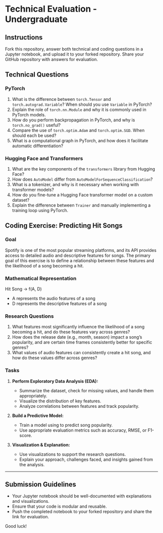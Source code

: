 # Technical Evaluation - Undergraduate

## Instructions
Fork this repository, answer both technical and coding questions in a Jupyter notebook, and upload it to your forked repository. Share your GitHub repository with answers for evaluation.

## **Technical Questions**
### **PyTorch**
1. What is the difference between `torch.Tensor` and `torch.autograd.Variable`? When should you use `Variable` in PyTorch?
2. Explain the role of `torch.nn.Module` and why it is commonly used in PyTorch models.
3. How do you perform backpropagation in PyTorch, and why is `torch.no_grad()` useful?
4. Compare the use of `torch.optim.Adam` and `torch.optim.SGD`. When should each be used?
5. What is a computational graph in PyTorch, and how does it facilitate automatic differentiation?

### **Hugging Face and Transformers**
1. What are the key components of the `transformers` library from Hugging Face?
2. How does `AutoModel` differ from `AutoModelForSequenceClassification`?
3. What is a tokenizer, and why is it necessary when working with transformer models?
4. How do you fine-tune a Hugging Face transformer model on a custom dataset?
5. Explain the difference between `Trainer` and manually implementing a training loop using PyTorch.

## **Coding Exercise: Predicting Hit Songs**
### **Goal**
Spotify is one of the most popular streaming platforms, and its API provides access to detailed audio and descriptive features for songs. The primary goal of this exercise is to define a relationship between these features and the likelihood of a song becoming a hit.

### **Mathematical Representation**
Hit Song → f(A, D) 
- A represents the audio features of a song
- D represents the descriptive features of a song

### **Research Questions**
1. What features most significantly influence the likelihood of a song becoming a hit, and do these features vary across genres?
2. How does the release date (e.g., month, season) impact a song’s popularity, and are certain time frames consistently better for specific genres?
3. What values of audio features can consistently create a hit song, and how do these values differ across genres?

### **Tasks**
1. **Perform Exploratory Data Analysis (EDA):**
   - Summarize the dataset, check for missing values, and handle them appropriately.
   - Visualize the distribution of key features.
   - Analyze correlations between features and track popularity.

2. **Build a Predictive Model:**
   - Train a model using to predict song popularity.
   - Use appropriate evaluation metrics such as accuracy, RMSE, or F1-score.

3. **Visualization & Explanation:**
   - Use visualizations to support the research questions.
   - Explain your approach, challenges faced, and insights gained from the analysis.

---

## **Submission Guidelines**
- Your Jupyter notebook should be well-documented with explanations and visualizations.
- Ensure that your code is modular and reusable.
- Push the completed notebook to your forked repository and share the link for evaluation.

Good luck!

